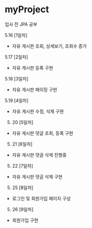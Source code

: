 # myProject

입사 전 JPA 공부 
  
5.16 [1일차]
- 자유 게시판 조회, 상세보기, 조회수 증가

5.17 [2일차]
- 자유 게시판 등록 구현

5.18 [3일차]
- 자유 게시판 페이징 구현

5.19 [4일차]
- 자유 게시판 수정, 삭제 구현

5. 20 [5일차]
- 자유 게시판 댓글 조회, 등록 구현

5. 21 [6일차]
- 자유 게시판 댓글 삭제 진행중

5. 22 [7일차]
- 자유 게시판 댓글 삭제 구현

5. 25 [8일차]
- 로그인 및 회원가입 페이지 구성

5. 26 [9일차]
- 회원가입 구현

